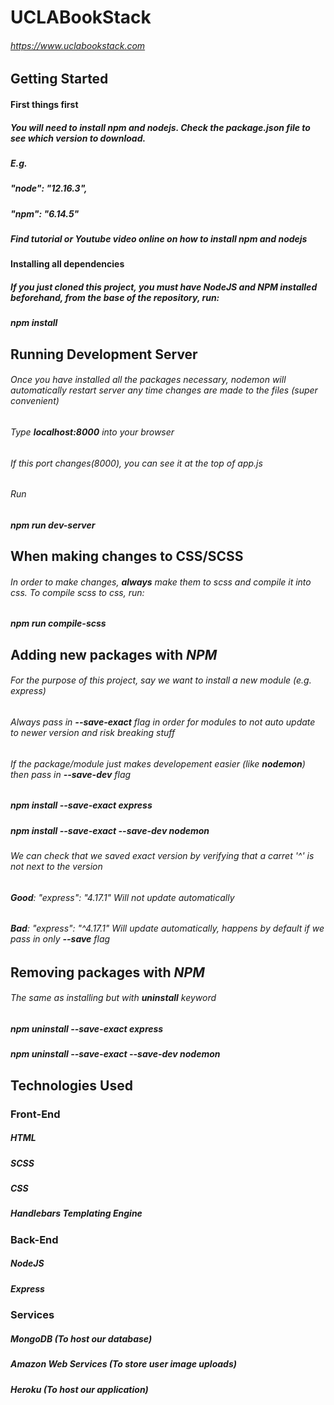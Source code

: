
UCLABookStack
==============
###### https://www.uclabookstack.com



Getting Started
----------------

#### First things first

##### You will need to install **_npm_** and **_nodejs_**. Check the **_package.json_** file to see which version to download.
##### E.g.     
##### "node": "12.16.3",
##### "npm": "6.14.5"

##### Find tutorial or Youtube video online on how to install **_npm_** and **_nodejs_**

#### Installing all dependencies
##### If you just cloned this project, you must have NodeJS and NPM installed beforehand, from the base of the repository, run:

##### **_npm install_**


Running Development Server
---------------------------
###### Once you have installed all the packages necessary, nodemon will automatically restart server any time changes are made to the files (super convenient) 
###### Type **_localhost:8000_** into your browser
###### If this port changes(8000), you can see it at the top of app.js
###### Run

##### **_npm run dev-server_**

When making changes to CSS/SCSS
-------------------------------
###### In order to make changes, **_always_** make them to scss and compile it into css. To compile scss to css, run:

##### **_npm run compile-scss_**



Adding new packages with **_NPM_**
-----------------------------------
###### For the purpose of this project, say we want to install a new module (e.g. express)
###### Always pass in **_--save-exact_** flag in order for modules to not auto update to newer version and risk breaking stuff
###### If the package/module just makes developement easier (like **_nodemon_**) then pass in **_--save-dev_** flag


##### **_npm install --save-exact express_**
##### **_npm install --save-exact --save-dev nodemon_**

###### We can check that we saved exact version by verifying that a carret '^' is not next to the version
###### **_Good_**:    "express": "4.17.1"   Will not update automatically
###### **_Bad_**:    "express": "^4.17.1"   Will update automatically, happens by default if we pass in only **_--save_** flag

Removing packages with **_NPM_**
-----------------------------------
###### The same as installing but with **_uninstall_** keyword
##### **_npm uninstall --save-exact express_**
##### **_npm uninstall --save-exact --save-dev nodemon_**








Technologies Used
-----------------

### Front-End

##### HTML 
##### SCSS
##### CSS
##### Handlebars Templating Engine

### Back-End

##### NodeJS
##### Express

### Services

##### MongoDB (To host our database)
##### Amazon Web Services (To store user image uploads)
##### Heroku (To host our application)


